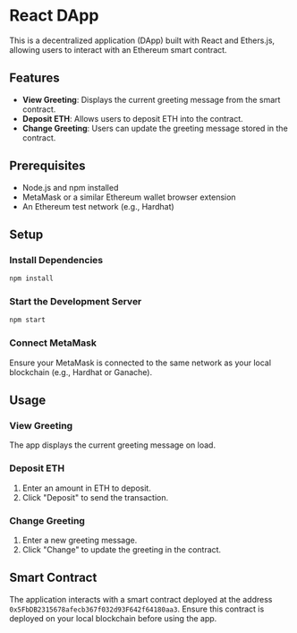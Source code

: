 # React DApp

This is a decentralized application (DApp) built with React and Ethers.js, allowing users to interact with an Ethereum smart contract.

## Features

- **View Greeting**: Displays the current greeting message from the smart contract.
- **Deposit ETH**: Allows users to deposit ETH into the contract.
- **Change Greeting**: Users can update the greeting message stored in the contract.

## Prerequisites

- Node.js and npm installed
- MetaMask or a similar Ethereum wallet browser extension
- An Ethereum test network (e.g., Hardhat)

## Setup

### Install Dependencies

```sh
npm install
```

### Start the Development Server

```sh
npm start
```

### Connect MetaMask

Ensure your MetaMask is connected to the same network as your local blockchain (e.g., Hardhat or Ganache).

## Usage

### View Greeting

The app displays the current greeting message on load.

### Deposit ETH

1. Enter an amount in ETH to deposit.
2. Click "Deposit" to send the transaction.

### Change Greeting

1. Enter a new greeting message.
2. Click "Change" to update the greeting in the contract.

## Smart Contract

The application interacts with a smart contract deployed at the address `0x5FbDB2315678afecb367f032d93F642f64180aa3`. Ensure this contract is deployed on your local blockchain before using the app.
